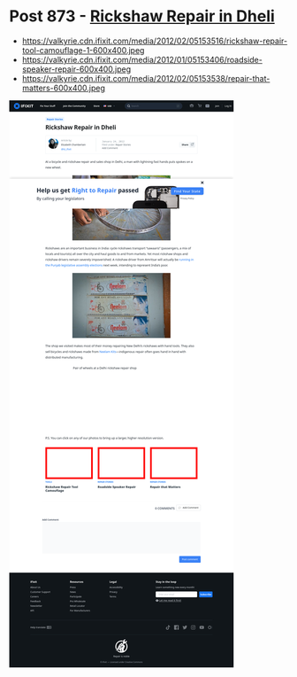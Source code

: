 # Post 873 - [Rickshaw Repair in Dheli](https://www.ifixit.com/News/873/fixing-rickshaws-in-delhi)

- https://valkyrie.cdn.ifixit.com/media/2012/02/05153516/rickshaw-repair-tool-camouflage-1-600x400.jpeg
- https://valkyrie.cdn.ifixit.com/media/2012/01/05153406/roadside-speaker-repair-600x400.jpeg
- https://valkyrie.cdn.ifixit.com/media/2012/02/05153538/repair-that-matters-600x400.jpeg

![screencap](screenshots/ce90bd2d-bb0f-4927-aa1b-e7d93645f31c.png)
